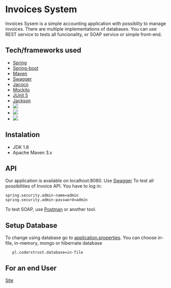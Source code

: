# Invoices System #

Invoices Sysem is a simple accounting application with possiblity to manage invoices. 
There are multiple implementations of databases. 
You can use REST service to tests all funcionality, or SOAP service or simple front-end.

## Tech/frameworks used ##

* [Spring](https://spring.io/projects/spring-framework)
* [Spring-boot](https://spring.io/projects/spring-boot)
* [Maven](https://maven.apache.org)
* [Swagger](https://swagger.io)
* [Jacoco](https://www.jacoco.org/jacoco/trunk/index.html)
* [Mockito](https://site.mockito.org)
* [JUnit 5](https://junit.org/junit5/)
* [Jackson](https://github.com/FasterXML/jackson)
* ![](http://www.postgresqltutorial.com/wp-content/uploads/2012/08/What-is-PostgreSQL.png)
* ![](https://i2.wp.com/bykowski.pl/wp-content/uploads/2018/07/hibernate-2.png?w=800)
* ![](http://www.streamscape.com/images/main_content/solutions/mongo-underline.png)

## Instalation ##

* JDK 1.8
* Apache Maven 3.x

## API ##

Our application is available on localhost:8080. Use [Swagger](http://localhost:8080/swagger-ui.html#/invoice-controller) To test all possibilities of Invoice API. You have to log in:

```
spring.security.admin-name=admin
spring.security.admin-password=admin
```
To test SOAP, use [Postman](https://www.getpostman.com) or another tool.

## Setup Database ##

To change using database go to [application.properties](https://github.com/CodersTrustPL/project-8-basia-daniel-maksym/blob/master/src/main/resources/application.properties). You can choose in-file, in-memory, mongo or hibernate database
```
   pl.coderstrust.database=in-file
```

## For an end User ##

[Site](http://localhost:8080/)
